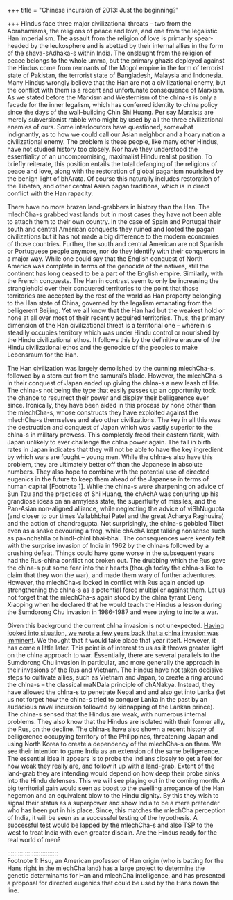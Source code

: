 +++
title = "Chinese incursion of 2013: Just the beginning?"

+++
Hindus face three major civilizational threats – two from the
Abrahamisms, the religions of peace and love, and one from the
legalistic Han imperialism. The assault from the religion of love is
primarily spear-headed by the leukosphere and is abetted by their
internal allies in the form of the shava-sAdhaka-s within India. The
onslaught from the religion of peace belongs to the whole umma, but the
primary ghazis deployed against the Hindus come from remnants of the
Mogol empire in the form of terrorist state of Pakistan, the terrorist
state of Bangladesh, Malaysia and Indonesia. Many Hindus wrongly believe
that the Han are not a civilizational enemy, but the conflict with them
is a recent and unfortunate consequence of Marxism. As we stated before
the Marxism and Westernism of the chIna-s is only a facade for the inner
legalism, which has conferred identity to chIna policy since the days of
the wall-building Chin Shi Huang. Per say Marxists are merely
subversionist rabble who might by used by all the three civilizational
enemies of ours. Some interlocutors have questioned, somewhat
indignantly, as to how we could call our Asian neighbor and a hoary
nation a civilizational enemy. The problem is these people, like many
other Hindus, have not studied history too closely. Nor have they
understood the essentiality of an uncompromising, maximalist Hindu
realist position. To briefly reiterate, this position entails the total
defanging of the religions of peace and love, along with the restoration
of global paganism nourished by the benign light of bhArata. Of course
this naturally includes restoration of the Tibetan, and other central
Asian pagan traditions, which is in direct conflict with the Han
rapacity.

There have no more brazen land-grabbers in history than the Han. The
mlechCha-s grabbed vast lands but in most cases they have not been able
to attach them to their own country. In the case of Spain and Portugal
their south and central American conquests they ruined and looted the
pagan civilizations but it has not made a big difference to the modern
economies of those countries. Further, the south and central American
are not Spanish or Portuguese people anymore, nor do they identify with
their conquerors in a major way. While one could say that the English
conquest of North America was complete in terms of the genocide of the
natives, still the continent has long ceased to be a part of the English
empire. Similarly, with the French conquests. The Han in contrast seem
to only be increasing the stranglehold over their conquered territories
to the point that those territories are accepted by the rest of the
world as Han property belonging to the Han state of China, governed by
the legalism emanating from the belligerent Beijing. Yet we all know
that the Han had but the weakest hold or none at all over most of their
recently acquired territories. Thus, the primary dimension of the Han
civilizational threat is a territorial one – wherein is steadily
occupies territory which was under Hindu control or nourished by the
Hindu civilizational ethos. It follows this by the definitive erasure of
the Hindu civilizational ethos and the genocide of the peoples to make
Lebensraum for the Han.

The Han civilization was largely demolished by the cunning mlechCha-s,
followed by a stern cut from the samurai’s blade. However, the
mlechCha-s in their conquest of Japan ended up giving the chIna-s a new
leash of life. The chIna-s not being the type that easily passes up an
opportunity took the chance to resurrect their power and display their
belligerence ever since. Ironically, they have been aided in this
process by none other than the mlechCha-s, whose constructs they have
exploited against the mlechCha-s themselves and also other
civilizations. The key in all this was the destruction and conquest of
Japan which was vastly superior to the chIna-s in military prowess. This
completely freed their eastern flank, with Japan unlikely to ever
challenge the chIna power again. The fall in birth rates in Japan
indicates that they will not be able to have the key ingredient by which
wars are fought – young men. While the chIna-s also have this problem,
they are ultimately better off than the Japanese in absolute numbers.
They also hope to combine with the potential use of directed eugenics in
the future to keep them ahead of the Japanese in terms of human capital
\[Footnote 1\]. While the chIna-s were sharpening on advice of Sun Tzu
and the practices of Shi Huang, the chAchA was conjuring up his
grandiose ideas on an armyless state, the superfluity of missiles, and
the Pan-Asian non-aligned alliance, while neglecting the advice of
viShNugupta (and closer to our times Vallabhbhai Patel and the great
Acharya Raghuvira) and the action of chandragupta. Not surprisingly, the
chIna-s gobbled Tibet even as a snake devouring a frog, while chAchA
kept talking nonsense such as pa\~nchshIla or hindI-chInI bhai-bhai. The
consequences were keenly felt with the surprise invasion of India in
1962 by the chIna-s followed by a crushing defeat. Things could have
gone worse in the subsequent years had the Rus-chIna conflict not broken
out. The drubbing which the Rus gave the chIna-s put some fear into
their hearts (though today the chIna-s like to claim that they won the
war), and made them wary of further adventures. However, the mlechCha-s
locked in conflict with Rus again ended up strengthening the chIna-s as
a potential force multiplier against them. Let us not forget that the
mlechCha-s again stood by the chIna tyrant Deng Xiaoping when he
declared that he would teach the Hindus a lesson during the Sumdorong
Chu invasion in 1986-1987 and were trying to incite a war.

Given this background the current chIna invasion is not unexpected.
[Having looked into situation, we wrote a few years back that a chIna
invasion was
imminent](https://manasataramgini.wordpress.com/2009/08/16/asia-and-geopolitics/).
We thought that it would take place that year itself. However, it has
come a little later. This point is of interest to us as it throws
greater light on the chIna approach to war. Essentially, there are
several parallels to the Sumdorong Chu invasion in particular, and more
generally the approach in their invasions of the Rus and Vietnam. The
Hindus have not taken decisive steps to cultivate allies, such as
Vietnam and Japan, to create a ring around the chIna-s – the classical
maNDala principle of chANakya. Instead, they have allowed the chIna-s to
penetrate Nepal and and also get into Lanka (let us not forget how the
chIna-s tried to conquer Lanka in the past by an audacious naval
incursion followed by kidnapping of the Lankan prince). The chIna-s
sensed that the Hindus are weak, with numerous internal problems. They
also know that the Hindus are isolated with their former ally, the Rus,
on the decline. The chIna-s have also shown a recent history of
belligerence occupying territory of the Philippines, threatening Japan
and using North Korea to create a dependency of the mlechCha-s on them.
We see their intention to game India as an extension of the same
belligerence. The essential idea it appears is to probe the Indians
closely to get a feel for how weak they really are, and follow it up
with a land-grab. Extent of the land-grab they are intending would
depend on how deep their probe sinks into the Hindu defenses. This we
will see playing out in the coming month. A big territorial gain would
seen as boost to the swelling arrogance of the Han hegemon and an
equivalent blow to the Hindu dignity. By this they wish to signal their
status as a superpower and show India to be a mere pretender who has
been put in his place. Since, this matches the mlechCha perception of
India, it will be seen as a successful testing of the hypothesis. A
successful test would be lapped by the mlechCha-s and also TSP to the
west to treat India with even greater disdain. Are the Hindus ready for
the real world of men?

:::::::::::::::::::::::::::::  
Footnote 1: Hsu, an American professor of Han origin (who is batting for
the Hans right in the mlechCha land) has a large project to determine
the genetic determinants for Han and mlechCha intelligence, and has
presented a proposal for directed eugenics that could be used by the
Hans down the line.
